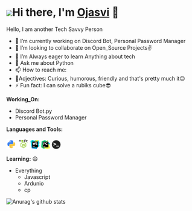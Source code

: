 ### <h1><img src="https://emojis.slackmojis.com/emojis/images/1531849430/4246/blob-sunglasses.gif?1531849430" width="30"/>Hi there, I'm [Ojasvi](https://github.com/Ojasvi-jain) 👋</h1>
Hello, I am another Tech Savvy Person
- 🔭 I’m currently working on Discord Bot, Personal Password Manager
- 👯 I’m looking to collaborate on Open_Source Projects✌
- 📓 I’m Always eager to learn Anything about tech
- 💬 Ask me about Python
- 📫 How to reach me: 
- 🤔Adjectives: Curious, humorous, friendly and that's pretty much it😉
- ⚡ Fun fact: I can solve a rubiks cube😎  


**Working_On:**  
- Discord Bot.py  
- Personal Password Manager  


**Languages and Tools:**

<code><img height="26" src="https://github.com/Ojasvi-jain/Ojasvi-jain/blob/master/Assets/kisspng-angle-text-symbol-brand-other-python-5ab0c09b9ea1a7.3286927515215330836498.png"></code>
<code><img height="30" src="https://github.com/Ojasvi-jain/Ojasvi-jain/blob/master/Assets/JavaScript.png"></code>
<code><img height="24" src="https://github.com/Ojasvi-jain/Ojasvi-jain/blob/master/Assets/webstorm.png"></code>
<code><img height="24" src="https://github.com/Ojasvi-jain/Ojasvi-jain/blob/master/Assets/kisspng-pycharm-integrated-development-environment-python-restart-5ad2617f7d87e4.4288359815237369595142.png"></code>
<code><img height="24" src="https://raw.githubusercontent.com/github/explore/80688e429a7d4ef2fca1e82350fe8e3517d3494d/topics/terminal/terminal.png"></code>


**Learning:** 😄 

- Everything
	- Javascript
	- Ardunio
	- cp


![Anurag's github stats](https://github-readme-stats.vercel.app/api?username=Ojasvi-jain&count_private=true&show_icons=true&theme=tokyonight)
